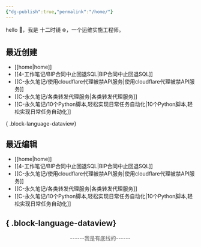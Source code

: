 ```yaml
---
{"dg-publish":true,"permalink":"/home/"}
---
```


hello 👋，我是 十二时镜 ❄️，一个运维实施工程师。

## 最近创建

- [[home\|home]]
- [[4-工作笔记/BIP合同中止回退SQL\|BIP合同中止回退SQL]]
- [[C-永久笔记/使用cloudflare代理被禁API服务\|使用cloudflare代理被禁API服务]]
- [[C-永久笔记/各类转发代理服务\|各类转发代理服务]]
- [[C-永久笔记/10个Python脚本,轻松实现日常任务自动化\|10个Python脚本,轻松实现日常任务自动化]]

{ .block-language-dataview}

## 最近编辑

- [[home\|home]]
- [[4-工作笔记/BIP合同中止回退SQL\|BIP合同中止回退SQL]]
- [[C-永久笔记/使用cloudflare代理被禁API服务\|使用cloudflare代理被禁API服务]]
- [[C-永久笔记/各类转发代理服务\|各类转发代理服务]]
- [[C-永久笔记/10个Python脚本,轻松实现日常任务自动化\|10个Python脚本,轻松实现日常任务自动化]]

{ .block-language-dataview}
---


<div style="text-align:center;"><font color="#595959">------我是有底线的------</font></div>